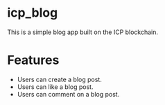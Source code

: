 # icp_blog

This is a simple blog app built on the ICP blockchain.

# Features

* Users can create a blog post.
* Users can like a blog post.
* Users can comment on a blog post.
